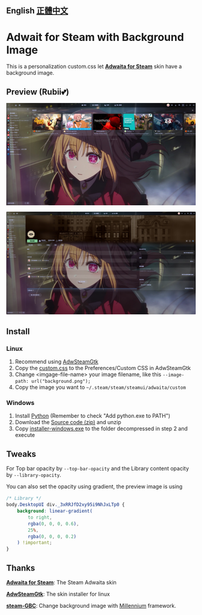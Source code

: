 English [正體中文]
---
# Adwait for Steam with Background Image
This is a personalization custom.css let **[Adwaita for Steam]** skin have a background image.

## Preview (Rubii💕)
![Library]

![Game]

## Install
### Linux
1. Recommend using [AdwSteamGtk]
2. Copy the [custom.css] to the Preferences/Custom CSS in AdwSteamGtk
3. Change \<imgage-file-name\> your image filename, like this `--image-path: url("background.png");`
4. Copy the image you want to `~/.steam/steam/steamui/adwaita/custom`
### Windows
1. Install [Python] (Remember to check "Add python.exe to PATH")
2. Download the [Source code (zip)] and unzip
3. Copy [installer-windows.exe] to the folder decompressed in step 2 and execute

## Tweaks
For Top bar opacity by `--top-bar-opacity` and the Library content opacity by `--library-opacity`.

You can also set the opacity using gradient, the preview image is using
```css
/* Library */
body.DesktopUI div._3xRRJfD2xy95i9NhJxLTp0 {
	background: linear-gradient(
		to right,
		rgba(0, 0, 0, 0.6),
		25%,
		rgba(0, 0, 0, 0.2)
	) !important;
}
```

## Thanks
**[Adwaita for Steam]**: The Steam Adwaita skin

**[AdwSteamGtk]**: The skin installer for linux

**[steam-GBC]**: Change background image with [Millennium] framework.


[正體中文]: README_tw.md

[Library]: screenshots/Library.png
[Game]: screenshots/Game.png

[custom.css]: custom.css
[installer-windows.exe]: https://github.com/The-Lost-Light/Adwaita-Steam-Wallpaper/releases/download/v1.1.0/installer-windows-v1.1.0.exe

[Python]: https://www.python.org/downloads/
[Adwaita for Steam]: https://github.com/tkashkin/Adwaita-for-Steam?tab=readme-ov-file
[Source code (zip)]: https://github.com/tkashkin/Adwaita-for-Steam/releases/latest
[instructions]: https://github.com/tkashkin/Adwaita-for-Steam?tab=readme-ov-file##windows-install
[AdwSteamGtk]: https://github.com/Foldex/AdwSteamGtk
[steam-GBC]: https://github.com/YCZ01111/steam-GBC
[Millennium]: https://github.com/SteamClientHomebrew/Millennium
